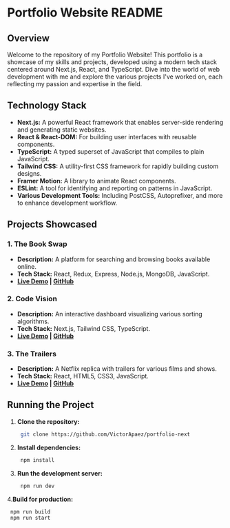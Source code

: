 # Portfolio Website README

## Overview

Welcome to the repository of my Portfolio Website! This portfolio is a showcase of my skills and projects, developed using a modern tech stack centered around Next.js, React, and TypeScript. Dive into the world of web development with me and explore the various projects I've worked on, each reflecting my passion and expertise in the field.

## Technology Stack

- **Next.js:** A powerful React framework that enables server-side rendering and generating static websites.
- **React & React-DOM:** For building user interfaces with reusable components.
- **TypeScript:** A typed superset of JavaScript that compiles to plain JavaScript.
- **Tailwind CSS:** A utility-first CSS framework for rapidly building custom designs.
- **Framer Motion:** A library to animate React components.
- **ESLint:** A tool for identifying and reporting on patterns in JavaScript.
- **Various Development Tools:** Including PostCSS, Autoprefixer, and more to enhance development workflow.

## Projects Showcased

### 1. **The Book Swap**
   - **Description:** A platform for searching and browsing books available online.
   - **Tech Stack:** React, Redux, Express, Node.js, MongoDB, JavaScript.
   - **[Live Demo](https://the-book-swap.netlify.app/) | [GitHub](https://github.com/VictorApaez/book-swap)**

### 2. **Code Vision**
   - **Description:** An interactive dashboard visualizing various sorting algorithms.
   - **Tech Stack:** Next.js, Tailwind CSS, TypeScript.
   - **[Live Demo](https://code-vision.vercel.app/dashboard/bubblesort) | [GitHub](https://github.com/VictorApaez/code-vision)**

### 3. **The Trailers**
   - **Description:** A Netflix replica with trailers for various films and shows.
   - **Tech Stack:** React, HTML5, CSS3, JavaScript.
   - **[Live Demo](https://thetrailers.netlify.app/) | [GitHub](https://github.com/VictorApaez/movie-trailers-app)**

## Running the Project

1. **Clone the repository:**
   ```bash
    git clone https://github.com/VictorApaez/portfolio-next
   ```
2. **Install dependencies:**
   ```bash
    npm install
   ```
3. **Run the development server:**
   ```bash
    npm run dev
   ```
4.**Build for production:**
   ```bash
    npm run build
    npm run start
   ```


























